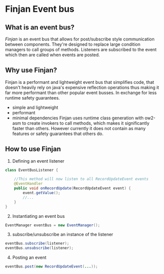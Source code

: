 # Finjan Event bus

## What is an event bus?
*Finjan* is an event bus that allows for post/subscribe style communication between components.
They're designed to replace large condition managers to call groups of methods. 
Listeners are subscribed to the event which then are called when events are posted.

## Why use Finjan?
Finjan is a performant and lightweight event bus that simplifies code, 
that doesn't heavily rely on java's expensive reflection operations thus making it far more
performant than other popular event busses. In exchange for less runtime safety guarantees.
- simple and lightweight
- performant
- minimal dependencies
Finjan uses runtime class generation with ow2-asm to create invokers to call methods, 
which makes it significantly faster than others. However currently it does not contain as 
many features or safety guarantees that others do.

## How to use Finjan

1. Defining an event listener
```java
class EventBusListener {
    
    //This method will now listen to all RecordUpdateEvent events
    @EventHandler
    public void onRecordUpdate(RecordUpdateEvent event) {
        event.getValue();
        //...
    }
}
```

2. Instantiating an event bus
```java
EventManager eventBus = new EventManager();
```

3. subscribe/unsubscribe an instance of the listener
```java
eventBus.subscribe(listener);
eventBus.unsubscribe(listener);

```

4. Posting an event
```java
eventBus.post(new RecordUpdateEvent(...));
```